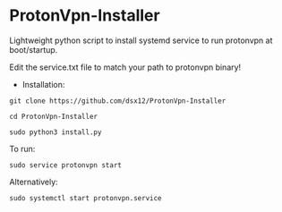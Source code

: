 # ProtonVpn-Installer
Lightweight python script to install systemd service to run protonvpn at boot/startup.

Edit the service.txt file to match your path to protonvpn binary!
* Installation:

`git clone https://github.com/dsx12/ProtonVpn-Installer`

`cd ProtonVpn-Installer`

`sudo python3 install.py`

To run:

`sudo service protonvpn start`

Alternatively:

`sudo systemctl start protonvpn.service`
